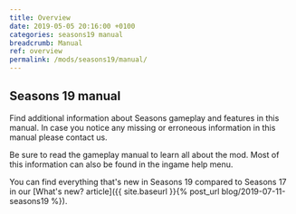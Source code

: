 ```yaml
---
title: Overview
date: 2019-05-05 20:16:00 +0100
categories: seasons19 manual
breadcrumb: Manual
ref: overview
permalink: /mods/seasons19/manual/
---
```


## Seasons 19 manual

Find additional information about Seasons gameplay and features in this manual. In case you notice any missing or erroneous information in this manual please contact us.

Be sure to read the gameplay manual to learn all about the mod. Most of this information can also be found in the ingame help menu.

You can find everything that's new in Seasons 19 compared to Seasons 17 in our [What's new? article]({{ site.baseurl }}{% post_url blog/2019-07-11-seasons19 %}).
